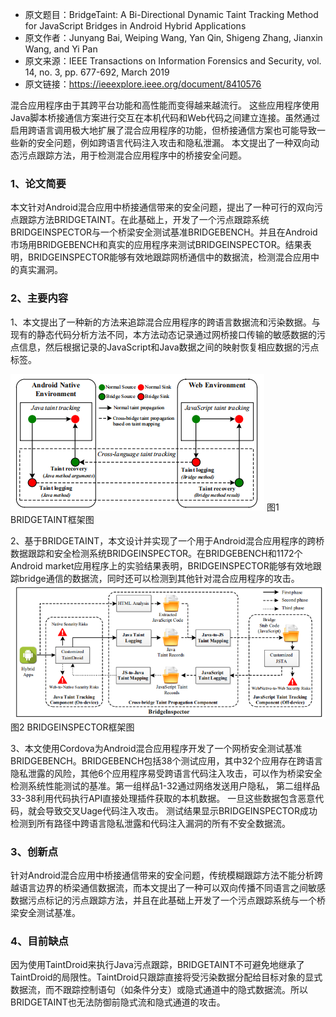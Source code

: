 -   原文题目：BridgeTaint: A Bi-Directional Dynamic Taint Tracking Method for JavaScript Bridges in Android Hybrid Applications
 -   原文作者：Junyang Bai, Weiping Wang, Yan Qin, Shigeng Zhang, Jianxin Wang, and Yi Pan
-   原文来源：IEEE Transactions on Information Forensics and Security, vol. 14, no. 3, pp. 677-692, March 2019
-   原文链接：https://ieeexplore.ieee.org/document/8410576

混合应用程序由于其跨平台功能和高性能而变得越来越流行。 这些应用程序使用Java脚本桥接通信方案进行交互在本机代码和Web代码之间建立连接。虽然通过启用跨语言调用极大地扩展了混合应用程序的功能，但桥接通信方案也可能导致一些新的安全问题，例如跨语言代码注入攻击和隐私泄漏。 本文提出了一种双向动态污点跟踪方法，用于检测混合应用程序中的桥接安全问题。 

### 1、论文简要

本文针对Android混合应用中桥接通信带来的安全问题，提出了一种可行的双向污点跟踪方法BRIDGETAINT。在此基础上，开发了一个污点跟踪系统BRIDGEINSPECTOR与一个桥梁安全测试基准BRIDGEBENCH。并且在Android市场用BRIDGEBENCH和真实的应用程序来测试BRIDGEINSPECTOR。结果表明，BRIDGEINSPECTOR能够有效地跟踪网桥通信中的数据流，检测混合应用中的真实漏洞。

### 2、主要内容
1、本文提出了一种新的方法来追踪混合应用程序的跨语言数据流和污染数据。与现有的静态代码分析方法不同，本方法动态记录通过网桥接口传输的敏感数据的污点信息，然后根据记录的JavaScript和Java数据之间的映射恢复相应数据的污点标签。

![](https://raw.githubusercontent.com/ojool/Homework/master/img-folder/1.png)
图1 BRIDGETAINT框架图

2、基于BRIDGETAINT，本文设计并实现了一个用于Android混合应用程序的跨桥数据跟踪和安全检测系统BRIDGEINSPECTOR。在BRIDGEBENCH和1172个Android market应用程序上的实验结果表明，BRIDGEINSPECTOR能够有效地跟踪bridge通信的数据流，同时还可以检测到其他针对混合应用程序的攻击。
![](https://raw.githubusercontent.com/ojool/Homework/master/img-folder/2.png)
图2  BRIDGEINSPECTOR框架图

3、本文使用Cordova为Android混合应用程序开发了一个网桥安全测试基准BRIDGEBENCH。BRIDGEBENCH包括38个测试应用，其中32个应用存在跨语言隐私泄露的风险，其他6个应用程序易受跨语言代码注入攻击，可以作为桥梁安全检测系统性能测试的基准。第一组样品1-32通过网络发送用户隐私， 第二组样品33-38利用代码执行API直接处理插件获取的本机数据。 一旦这些数据包含恶意代码，就会导致交叉Uage代码注入攻击。 测试结果显示BRIDGEINSPECTOR成功检测到所有路径中跨语言隐私泄露和代码注入漏洞的所有不安全数据流。

### 3、创新点
针对Android混合应用中桥接通信带来的安全问题，传统模糊跟踪方法不能分析跨越语言边界的桥梁通信数据流，而本文提出了一种可以双向传播不同语言之间敏感数据污点标记的污点跟踪方法，并且在此基础上开发了一个污点跟踪系统与一个桥梁安全测试基准。

### 4、目前缺点

因为使用TaintDroid来执行Java污点跟踪，BRIDGETAINT不可避免地继承了TaintDroid的局限性。TaintDroid只跟踪直接将受污染数据分配给目标对象的显式数据流，而不跟踪控制语句（如条件分支）或隐式通道中的隐式数据流。所以BRIDGETAINT也无法防御前隐式流和隐式通道的攻击。

